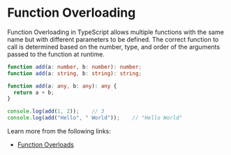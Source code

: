 # Function Overloading

Function Overloading in TypeScript allows multiple functions with the same name but with different parameters to be defined. The correct function to call is determined based on the number, type, and order of the arguments passed to the function at runtime.

```typescript
function add(a: number, b: number): number;
function add(a: string, b: string): string;

function add(a: any, b: any): any {
  return a + b;
}

console.log(add(1, 2));    // 3
console.log(add("Hello", " World"));    // "Hello World"
```


Learn more from the following links:

- [Function Overloads](https://www.typescriptlang.org/docs/handbook/2/functions.html#function-overloads)